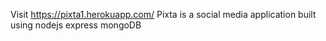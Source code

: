 Visit https://pixta1.herokuapp.com/
Pixta is a social media application built using nodejs express mongoDB 
